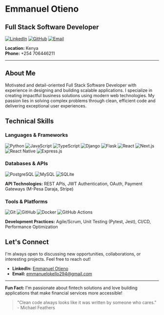 # Emmanuel Otieno
## Full Stack Software Developer

[![LinkedIn](https://img.shields.io/badge/LinkedIn-Connect-blue?style=for-the-badge&logo=linkedin)](https://www.linkedin.com/in/emmanuel-otieno-4b7108234/)
[![GitHub](https://img.shields.io/badge/GitHub-Follow-black?style=for-the-badge&logo=github)](https://github.com/0097eo)
[![Email](https://img.shields.io/badge/Email-Contact-red?style=for-the-badge&logo=gmail)](mailto:emmanuelokello294@gmail.com)

**Location:** Kenya  
**Phone:** +254 706446211

---

## About Me

Motivated and detail-oriented Full Stack Software Developer with experience in designing and building scalable applications. I specialize in creating impactful business solutions using modern web technologies. My passion lies in solving complex problems through clean, efficient code and delivering exceptional user experiences.

## Technical Skills

### Languages & Frameworks
![Python](https://img.shields.io/badge/Python-3776AB?style=flat-square&logo=python&logoColor=white)
![JavaScript](https://img.shields.io/badge/JavaScript-F7DF1E?style=flat-square&logo=javascript&logoColor=black)
![TypeScript](https://img.shields.io/badge/TypeScript-007ACC?style=flat-square&logo=typescript&logoColor=white)
![Django](https://img.shields.io/badge/Django-092E20?style=flat-square&logo=django&logoColor=white)
![Flask](https://img.shields.io/badge/Flask-000000?style=flat-square&logo=flask&logoColor=white)
![React](https://img.shields.io/badge/React-20232A?style=flat-square&logo=react&logoColor=61DAFB)
![Next.js](https://img.shields.io/badge/Next.js-000000?style=flat-square&logo=nextdotjs&logoColor=white)
![React Native](https://img.shields.io/badge/React_Native-20232A?style=flat-square&logo=react&logoColor=61DAFB)
![Express.js](https://img.shields.io/badge/Express.js-404D59?style=flat-square&logo=express&logoColor=white)

### Databases & APIs
![PostgreSQL](https://img.shields.io/badge/PostgreSQL-316192?style=flat-square&logo=postgresql&logoColor=white)
![MySQL](https://img.shields.io/badge/MySQL-005C84?style=flat-square&logo=mysql&logoColor=white)
![SQLite](https://img.shields.io/badge/SQLite-07405e?style=flat-square&logo=sqlite&logoColor=white)

**API Technologies:** REST APIs, JWT Authentication, OAuth, Payment Gateways (M-Pesa Daraja, Stripe)

### Tools & Platforms
![Git](https://img.shields.io/badge/Git-F05032?style=flat-square&logo=git&logoColor=white)
![GitHub](https://img.shields.io/badge/GitHub-100000?style=flat-square&logo=github&logoColor=white)
![Docker](https://img.shields.io/badge/Docker-2496ED?style=flat-square&logo=docker&logoColor=white)
![GitHub Actions](https://img.shields.io/badge/GitHub_Actions-2088FF?style=flat-square&logo=github-actions&logoColor=white)

**Development Practices:** Agile/Scrum, Unit Testing (Pytest, Jest), CI/CD, Performance Optimization


## Let's Connect

I'm always open to discussing new opportunities, collaborations, or interesting projects. Feel free to reach out!

- **LinkedIn:** [Emmanuel Otieno](https://www.linkedin.com/in/emmanuel-otieno-4b7108234/)
- **Email:** [emmanuelokello294@gmail.com](mailto:emmanuelokello294@gmail.com)

---

**Fun Fact:** I'm passionate about fintech solutions and love building applications that make financial services more accessible!

> "Clean code always looks like it was written by someone who cares." - Michael Feathers
